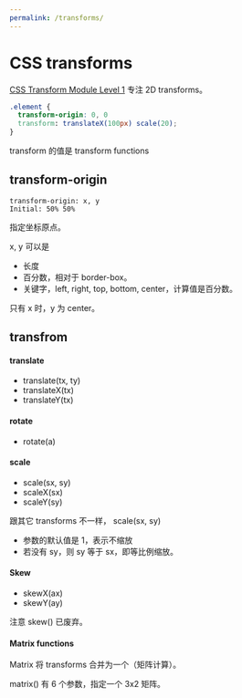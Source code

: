 ```yaml
---
permalink: /transforms/
---
```


# CSS transforms

[CSS Transform Module Level 1](https://drafts.csswg.org/css-transforms/) 专注 2D transforms。

```css
.element {
  transform-origin: 0, 0
  transform: translateX(100px) scale(20);
}
```

transform 的值是 transform functions

## transform-origin

```
transform-origin: x, y
Initial: 50% 50%
```

指定坐标原点。

x, y 可以是

- 长度
- 百分数，相对于 border-box。
- 关键字，left, right, top, bottom, center，计算值是百分数。

只有 x 时，y 为 center。

## transfrom

#### translate

- translate(tx, ty)
- translateX(tx)
- translateY(tx)

#### rotate

- rotate(a)

#### scale

- scale(sx, sy)
- scaleX(sx)
- scaleY(sy)

跟其它 transforms 不一样， scale(sx, sy)

- 参数的默认值是 1，表示不缩放
- 若没有 sy，则 sy 等于 sx，即等比例缩放。

#### Skew

- skewX(ax)
- skewY(ay)

注意 skew() 已废弃。

#### Matrix functions

Matrix 将 transforms 合并为一个（矩阵计算）。

matrix() 有 6 个参数，指定一个 3x2 矩阵。
